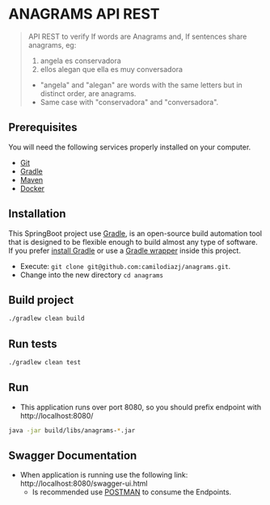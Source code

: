 # ANAGRAMS API REST

> API REST to verify If words are Anagrams and, If sentences share anagrams, eg:  
> 1. angela es conservadora
> 2. ellos alegan que ella es muy conversadora
> - "angela" and "alegan" are words with the same letters but in distinct order, are anagrams.
> - Same case with "conservadora" and "conversadora".

## Prerequisites

You will need the following services properly installed on your computer.

* [Git](http://git-scm.com/)
* [Gradle](https://gradle.org)
* [Maven](https://maven.apache.org/)
* [Docker](https://docs.docker.com/)

## Installation

This SpringBoot project use [Gradle](http://www.gradle.org), 
is an open-source build automation tool that is designed to be flexible enough to build almost any type of software.
If you prefer [install Gradle](http://www.gradle.org/installation) or use a [Gradle wrapper](http://www.gradle.org/docs/current/userguide/gradle_wrapper.html) inside this project.

* Execute: `git clone git@github.com:camilodiazj/anagrams.git`.
* Change into the new directory `cd anagrams`

## Build project

```bash
./gradlew clean build
```

## Run tests

```bash
./gradlew clean test
```

## Run
* This application runs over port 8080, so you should prefix endpoint with http://localhost:8080/

```bash
java -jar build/libs/anagrams-*.jar
```

## Swagger Documentation
* When application is running use the following link:
http://localhost:8080/swagger-ui.html
  * Is recommended use [POSTMAN](https://www.postman.com/) to consume the Endpoints.
    
